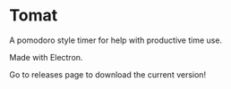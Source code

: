 # Tomat
A pomodoro style timer for help with productive time use.

Made with Electron.

Go to releases page to download the current version!